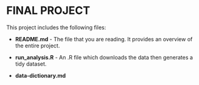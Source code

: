 # FINAL PROJECT

This project includes the following files:

* **README.md** - The file that you are reading.  It provides an overview of the entire project.

* **run_analysis.R** - An .R file which downloads the data then generates a tidy dataset.

* **data-dictionary.md**
